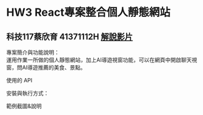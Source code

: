 # HW3 React專案整合個人靜態網站

科技117蔡欣育 41371112H 
[解說影片](https://youtu.be/8kEEivIasl8)
--
專案簡介與功能說明：  
運用作業一所做的個人靜態網站，加上AI導遊視窗功能，可以在網頁中開啟聊天視窗，問AI導遊推薦的美食、景點。

使用的 API

安裝與執行方式：

範例截圖&說明
